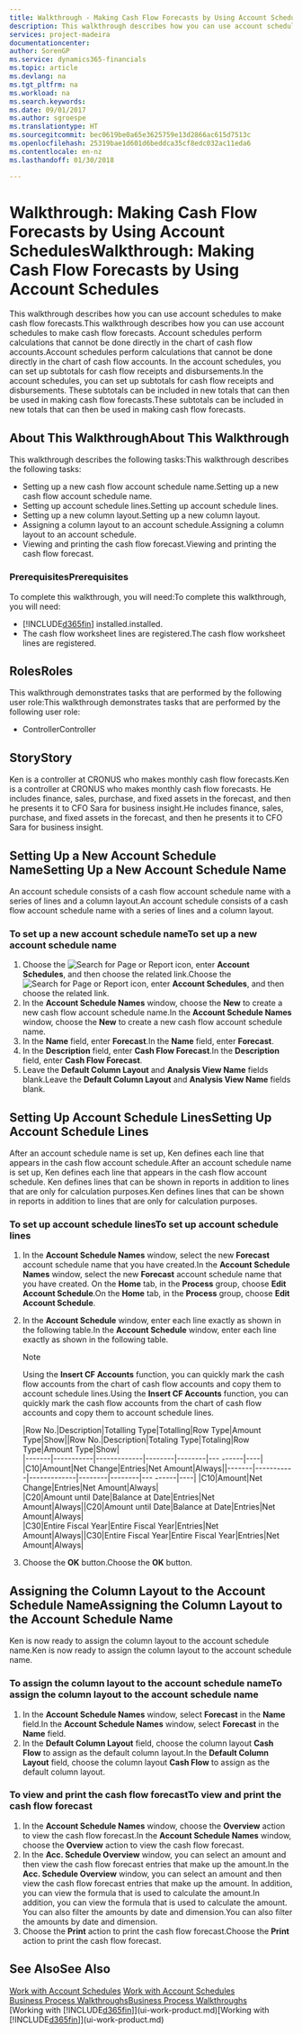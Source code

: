 ```yaml
---
title: Walkthrough - Making Cash Flow Forecasts by Using Account Schedules | Microsoft Docs
description: This walkthrough describes how you can use account schedules to make cash flow forecasts. Account schedules perform calculations that cannot be done directly in the chart of cash flow accounts. In the account schedules, you can set up subtotals for cash flow receipts and disbursements. These subtotals can be included in new totals that can then be used in making cash flow forecasts.
services: project-madeira
documentationcenter: 
author: SorenGP
ms.service: dynamics365-financials
ms.topic: article
ms.devlang: na
ms.tgt_pltfrm: na
ms.workload: na
ms.search.keywords: 
ms.date: 09/01/2017
ms.author: sgroespe
ms.translationtype: HT
ms.sourcegitcommit: bec0619be0a65e3625759e13d2866ac615d7513c
ms.openlocfilehash: 25319bae1d601d6beddca35cf8edc032ac11eda6
ms.contentlocale: en-nz
ms.lasthandoff: 01/30/2018

---
```

# <a name="walkthrough-making-cash-flow-forecasts-by-using-account-schedules"></a><span data-ttu-id="f472c-106">Walkthrough: Making Cash Flow Forecasts by Using Account Schedules</span><span class="sxs-lookup"><span data-stu-id="f472c-106">Walkthrough: Making Cash Flow Forecasts by Using Account Schedules</span></span>
<span data-ttu-id="f472c-107">This walkthrough describes how you can use account schedules to make cash flow forecasts.</span><span class="sxs-lookup"><span data-stu-id="f472c-107">This walkthrough describes how you can use account schedules to make cash flow forecasts.</span></span> <span data-ttu-id="f472c-108">Account schedules perform calculations that cannot be done directly in the chart of cash flow accounts.</span><span class="sxs-lookup"><span data-stu-id="f472c-108">Account schedules perform calculations that cannot be done directly in the chart of cash flow accounts.</span></span> <span data-ttu-id="f472c-109">In the account schedules, you can set up subtotals for cash flow receipts and disbursements.</span><span class="sxs-lookup"><span data-stu-id="f472c-109">In the account schedules, you can set up subtotals for cash flow receipts and disbursements.</span></span> <span data-ttu-id="f472c-110">These subtotals can be included in new totals that can then be used in making cash flow forecasts.</span><span class="sxs-lookup"><span data-stu-id="f472c-110">These subtotals can be included in new totals that can then be used in making cash flow forecasts.</span></span>  

## <a name="about-this-walkthrough"></a><span data-ttu-id="f472c-111">About This Walkthrough</span><span class="sxs-lookup"><span data-stu-id="f472c-111">About This Walkthrough</span></span>  
<span data-ttu-id="f472c-112">This walkthrough describes the following tasks:</span><span class="sxs-lookup"><span data-stu-id="f472c-112">This walkthrough describes the following tasks:</span></span>  

- <span data-ttu-id="f472c-113">Setting up a new cash flow account schedule name.</span><span class="sxs-lookup"><span data-stu-id="f472c-113">Setting up a new cash flow account schedule name.</span></span>  
- <span data-ttu-id="f472c-114">Setting up account schedule lines.</span><span class="sxs-lookup"><span data-stu-id="f472c-114">Setting up account schedule lines.</span></span>  
- <span data-ttu-id="f472c-115">Setting up a new column layout.</span><span class="sxs-lookup"><span data-stu-id="f472c-115">Setting up a new column layout.</span></span>  
- <span data-ttu-id="f472c-116">Assigning a column layout to an account schedule.</span><span class="sxs-lookup"><span data-stu-id="f472c-116">Assigning a column layout to an account schedule.</span></span>  
- <span data-ttu-id="f472c-117">Viewing and printing the cash flow forecast.</span><span class="sxs-lookup"><span data-stu-id="f472c-117">Viewing and printing the cash flow forecast.</span></span>  

### <a name="prerequisites"></a><span data-ttu-id="f472c-118">Prerequisites</span><span class="sxs-lookup"><span data-stu-id="f472c-118">Prerequisites</span></span>  
<span data-ttu-id="f472c-119">To complete this walkthrough, you will need:</span><span class="sxs-lookup"><span data-stu-id="f472c-119">To complete this walkthrough, you will need:</span></span>  

- [!INCLUDE[d365fin](includes/d365fin_md.md)] <span data-ttu-id="f472c-120"> installed.</span><span class="sxs-lookup"><span data-stu-id="f472c-120">installed.</span></span>  
- <span data-ttu-id="f472c-121">The cash flow worksheet lines are registered.</span><span class="sxs-lookup"><span data-stu-id="f472c-121">The cash flow worksheet lines are registered.</span></span>  

## <a name="roles"></a><span data-ttu-id="f472c-122">Roles</span><span class="sxs-lookup"><span data-stu-id="f472c-122">Roles</span></span>  
<span data-ttu-id="f472c-123">This walkthrough demonstrates tasks that are performed by the following user role:</span><span class="sxs-lookup"><span data-stu-id="f472c-123">This walkthrough demonstrates tasks that are performed by the following user role:</span></span>  

- <span data-ttu-id="f472c-124">Controller</span><span class="sxs-lookup"><span data-stu-id="f472c-124">Controller</span></span>  

## <a name="story"></a><span data-ttu-id="f472c-125">Story</span><span class="sxs-lookup"><span data-stu-id="f472c-125">Story</span></span>  
<span data-ttu-id="f472c-126">Ken is a controller at CRONUS who makes monthly cash flow forecasts.</span><span class="sxs-lookup"><span data-stu-id="f472c-126">Ken is a controller at CRONUS who makes monthly cash flow forecasts.</span></span> <span data-ttu-id="f472c-127">He includes finance, sales, purchase, and fixed assets in the forecast, and then he presents it to CFO Sara for business insight.</span><span class="sxs-lookup"><span data-stu-id="f472c-127">He includes finance, sales, purchase, and fixed assets in the forecast, and then he presents it to CFO Sara for business insight.</span></span>  

## <a name="setting-up-a-new-account-schedule-name"></a><span data-ttu-id="f472c-128">Setting Up a New Account Schedule Name</span><span class="sxs-lookup"><span data-stu-id="f472c-128">Setting Up a New Account Schedule Name</span></span>  
<span data-ttu-id="f472c-129">An account schedule consists of a cash flow account schedule name with a series of lines and a column layout.</span><span class="sxs-lookup"><span data-stu-id="f472c-129">An account schedule consists of a cash flow account schedule name with a series of lines and a column layout.</span></span>  

### <a name="to-set-up-a-new-account-schedule-name"></a><span data-ttu-id="f472c-130">To set up a new account schedule name</span><span class="sxs-lookup"><span data-stu-id="f472c-130">To set up a new account schedule name</span></span>  

1.  <span data-ttu-id="f472c-131">Choose the ![Search for Page or Report](media/ui-search/search_small.png "Search for Page or Report icon") icon, enter **Account Schedules**, and then choose the related link.</span><span class="sxs-lookup"><span data-stu-id="f472c-131">Choose the ![Search for Page or Report](media/ui-search/search_small.png "Search for Page or Report icon") icon, enter **Account Schedules**, and then choose the related link.</span></span>  
2.  <span data-ttu-id="f472c-132">In the **Account Schedule Names** window, choose the **New** to create a new cash flow account schedule name.</span><span class="sxs-lookup"><span data-stu-id="f472c-132">In the **Account Schedule Names** window, choose the **New** to create a new cash flow account schedule name.</span></span>  
3.  <span data-ttu-id="f472c-133">In the **Name** field, enter **Forecast**.</span><span class="sxs-lookup"><span data-stu-id="f472c-133">In the **Name** field, enter **Forecast**.</span></span>  
4.  <span data-ttu-id="f472c-134">In the **Description** field, enter **Cash Flow Forecast**.</span><span class="sxs-lookup"><span data-stu-id="f472c-134">In the **Description** field, enter **Cash Flow Forecast**.</span></span>  
5.  <span data-ttu-id="f472c-135">Leave the **Default Column Layout** and **Analysis View Name** fields blank.</span><span class="sxs-lookup"><span data-stu-id="f472c-135">Leave the **Default Column Layout** and **Analysis View Name** fields blank.</span></span>  

## <a name="setting-up-account-schedule-lines"></a><span data-ttu-id="f472c-136">Setting Up Account Schedule Lines</span><span class="sxs-lookup"><span data-stu-id="f472c-136">Setting Up Account Schedule Lines</span></span>  
<span data-ttu-id="f472c-137">After an account schedule name is set up, Ken defines each line that appears in the cash flow account schedule.</span><span class="sxs-lookup"><span data-stu-id="f472c-137">After an account schedule name is set up, Ken defines each line that appears in the cash flow account schedule.</span></span> <span data-ttu-id="f472c-138">Ken defines lines that can be shown in reports in addition to lines that are only for calculation purposes.</span><span class="sxs-lookup"><span data-stu-id="f472c-138">Ken defines lines that can be shown in reports in addition to lines that are only for calculation purposes.</span></span>  

### <a name="to-set-up-account-schedule-lines"></a><span data-ttu-id="f472c-139">To set up account schedule lines</span><span class="sxs-lookup"><span data-stu-id="f472c-139">To set up account schedule lines</span></span>  

1.  <span data-ttu-id="f472c-140">In the **Account Schedule Names** window, select the new **Forecast** account schedule name that you have created.</span><span class="sxs-lookup"><span data-stu-id="f472c-140">In the **Account Schedule Names** window, select the new **Forecast** account schedule name that you have created.</span></span> <span data-ttu-id="f472c-141">On the **Home** tab, in the **Process** group, choose **Edit Account Schedule**.</span><span class="sxs-lookup"><span data-stu-id="f472c-141">On the **Home** tab, in the **Process** group, choose **Edit Account Schedule**.</span></span>  
2.  <span data-ttu-id="f472c-142">In the **Account Schedule** window, enter each line exactly as shown in the following table.</span><span class="sxs-lookup"><span data-stu-id="f472c-142">In the **Account Schedule** window, enter each line exactly as shown in the following table.</span></span>  

    > [!NOTE]  
    >  <span data-ttu-id="f472c-143">Using the **Insert CF Accounts** function, you can quickly mark the cash flow accounts from the chart of cash flow accounts and copy them to account schedule lines.</span><span class="sxs-lookup"><span data-stu-id="f472c-143">Using the **Insert CF Accounts** function, you can quickly mark the cash flow accounts from the chart of cash flow accounts and copy them to account schedule lines.</span></span>  

    <span data-ttu-id="f472c-144">|Row No.|Description|Totalling Type|Totalling|Row Type|Amount Type|Show|</span><span class="sxs-lookup"><span data-stu-id="f472c-144">|Row No.|Description|Totaling Type|Totaling|Row Type|Amount Type|Show|</span></span>  
    <span data-ttu-id="f472c-145">|-------|-----------|-------------|--------|--------|---  ------|----| |C10|Amount|Net Change|Entries|Net Amount|Always|</span><span class="sxs-lookup"><span data-stu-id="f472c-145">|-------|-----------|-------------|--------|--------|---  ------|----| |C10|Amount|Net Change|Entries|Net Amount|Always|</span></span>  
    <span data-ttu-id="f472c-146">|C20|Amount until Date|Balance at Date|Entries|Net Amount|Always|</span><span class="sxs-lookup"><span data-stu-id="f472c-146">|C20|Amount until Date|Balance at Date|Entries|Net Amount|Always|</span></span>  
    <span data-ttu-id="f472c-147">|C30|Entire Fiscal Year|Entire Fiscal Year|Entries|Net Amount|Always|</span><span class="sxs-lookup"><span data-stu-id="f472c-147">|C30|Entire Fiscal Year|Entire Fiscal Year|Entries|Net Amount|Always|</span></span>  

4.  <span data-ttu-id="f472c-148">Choose the **OK** button.</span><span class="sxs-lookup"><span data-stu-id="f472c-148">Choose the **OK** button.</span></span>  

## <a name="assigning-the-column-layout-to-the-account-schedule-name"></a><span data-ttu-id="f472c-149">Assigning the Column Layout to the Account Schedule Name</span><span class="sxs-lookup"><span data-stu-id="f472c-149">Assigning the Column Layout to the Account Schedule Name</span></span>  
<span data-ttu-id="f472c-150">Ken is now ready to assign the column layout to the account schedule name.</span><span class="sxs-lookup"><span data-stu-id="f472c-150">Ken is now ready to assign the column layout to the account schedule name.</span></span>  

### <a name="to-assign-the-column-layout-to-the-account-schedule-name"></a><span data-ttu-id="f472c-151">To assign the column layout to the account schedule name</span><span class="sxs-lookup"><span data-stu-id="f472c-151">To assign the column layout to the account schedule name</span></span>  

1.  <span data-ttu-id="f472c-152">In the **Account Schedule Names** window, select **Forecast** in the **Name** field.</span><span class="sxs-lookup"><span data-stu-id="f472c-152">In the **Account Schedule Names** window, select **Forecast** in the **Name** field.</span></span>  
2.  <span data-ttu-id="f472c-153">In the **Default Column Layout** field, choose the column layout **Cash Flow** to assign as the default column layout.</span><span class="sxs-lookup"><span data-stu-id="f472c-153">In the **Default Column Layout** field, choose the column layout **Cash Flow** to assign as the default column layout.</span></span>  

### <a name="to-view-and-print-the-cash-flow-forecast"></a><span data-ttu-id="f472c-154">To view and print the cash flow forecast</span><span class="sxs-lookup"><span data-stu-id="f472c-154">To view and print the cash flow forecast</span></span>  
1.  <span data-ttu-id="f472c-155">In the **Account Schedule Names** window, choose the **Overview** action to view the cash flow forecast.</span><span class="sxs-lookup"><span data-stu-id="f472c-155">In the **Account Schedule Names** window, choose the **Overview** action to view the cash flow forecast.</span></span>  
2.  <span data-ttu-id="f472c-156">In the **Acc. Schedule Overview** window, you can select an amount and then view the cash flow forecast entries that make up the amount.</span><span class="sxs-lookup"><span data-stu-id="f472c-156">In the **Acc. Schedule Overview** window, you can select an amount and then view the cash flow forecast entries that make up the amount.</span></span> <span data-ttu-id="f472c-157">In addition, you can view the formula that is used to calculate the amount.</span><span class="sxs-lookup"><span data-stu-id="f472c-157">In addition, you can view the formula that is used to calculate the amount.</span></span> <span data-ttu-id="f472c-158">You can also filter the amounts by date and dimension.</span><span class="sxs-lookup"><span data-stu-id="f472c-158">You can also filter the amounts by date and dimension.</span></span>  
3.  <span data-ttu-id="f472c-159">Choose the **Print** action to print the cash flow forecast.</span><span class="sxs-lookup"><span data-stu-id="f472c-159">Choose the **Print** action to print the cash flow forecast.</span></span>  

## <a name="see-also"></a><span data-ttu-id="f472c-160">See Also</span><span class="sxs-lookup"><span data-stu-id="f472c-160">See Also</span></span>  
 <span data-ttu-id="f472c-161">[Work with Account Schedules](bi-how-work-account-schedule.md) </span><span class="sxs-lookup"><span data-stu-id="f472c-161">[Work with Account Schedules](bi-how-work-account-schedule.md) </span></span>  
 [<span data-ttu-id="f472c-162">Business Process Walkthroughs</span><span class="sxs-lookup"><span data-stu-id="f472c-162">Business Process Walkthroughs</span></span>](walkthrough-business-process-walkthroughs.md)  
 <span data-ttu-id="f472c-163">[Working with [!INCLUDE[d365fin](includes/d365fin_md.md)]](ui-work-product.md)</span><span class="sxs-lookup"><span data-stu-id="f472c-163">[Working with [!INCLUDE[d365fin](includes/d365fin_md.md)]](ui-work-product.md)</span></span>

